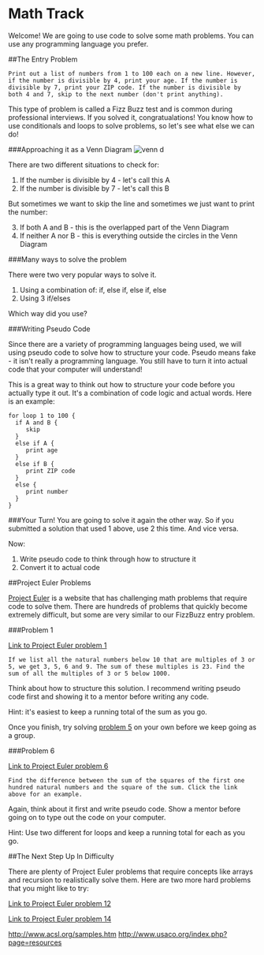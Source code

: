 # Math Track

Welcome! We are going to use code to solve some math problems. You can use any programming language you prefer.

##The Entry Problem

`Print out a list of numbers from 1 to 100 each on a new line. However, if the number is divisible by 4, print your age. If the number is divisible by 7, print your ZIP code. If the number is divisible by both 4 and 7, skip to the next number (don't print anything).`

This type of problem is called a Fizz Buzz test and is common during professional interviews. If you solved it, congratualations! You know how to use conditionals and loops to solve problems, so let's see what else we can do!

###Approaching it as a Venn Diagram
![venn d](http://uvalaw.typepad.com/.a/6a00d8349d72fd69e201676818db67970b-pi)

  There are two different situations to check for:

1. If the number is divisible by 4 - let's call this A
2. If the number is divisible by 7 - let's call this B

  But sometimes we want to skip the line and sometimes we just want to print the number:

3. If both A and B - this is the overlapped part of the Venn Diagram
4. If neither A nor B - this is everything outside the circles in the Venn Diagram

###Many ways to solve the problem

There were two very popular ways to solve it. 

1. Using a combination of: if, else if, else if, else
2. Using 3 if/elses

Which way did you use?


###Writing Pseudo Code

Since there are a variety of programming languages being used, we will using pseudo code to solve how to structure your code. Pseudo means fake - it isn't really a programming language. You still have to turn it into actual code that your computer will understand!

This is a great way to think out how to structure your code before you actually type it out. It's a combination of code logic and actual words. Here is an example:

```
for loop 1 to 100 {
  if A and B {
     skip
  }
  else if A {
     print age
  }
  else if B {
     print ZIP code
  }
  else {
     print number
  }
}
```

###Your Turn!
You are going to solve it again the other way. So if you submitted a solution that used 1 above, use 2 this time. And vice versa. 

Now:
1. Write pseudo code to think through how to structure it
2. Convert it to actual code

##Project Euler Problems

[Project Euler](https://projecteuler.net/) is a website that has challenging math problems that require code to solve them. There are hundreds of problems that quickly become extremely difficult, but some are very similar to our FizzBuzz entry problem.

###Problem 1

[Link to Project Euler problem 1](https://projecteuler.net/problem=1)

`If we list all the natural numbers below 10 that are multiples of 3 or 5, we get 3, 5, 6 and 9. The sum of these multiples is 23. Find the sum of all the multiples of 3 or 5 below 1000.`

Think about how to structure this solution. I recommend writing pseudo code first and showing it to a mentor before writing any code.

Hint: it's easiest to keep a running total of the sum as you go.

Once you finish, try solving [problem 5](https://projecteuler.net/problem=5) on your own before we keep going as a group.

###Problem 6

[Link to Project Euler problem 6](https://projecteuler.net/problem=6)

`Find the difference between the sum of the squares of the first one hundred natural numbers and the square of the sum. Click the link above for an example.`

Again, think about it first and write pseudo code. Show a mentor before going on to type out the code on your computer. 

Hint: Use two different for loops and keep a running total for each as you go.

##The Next Step Up In Difficulty

There are plenty of Project Euler problems that require concepts like arrays and recursion to realistically solve them. Here are two more hard problems that you might like to try:

[Link to Project Euler problem 12](https://projecteuler.net/problem=12)

[Link to Project Euler problem 14](https://projecteuler.net/problem=14)

http://www.acsl.org/samples.htm
http://www.usaco.org/index.php?page=resources
